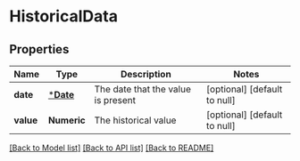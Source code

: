 # HistoricalData

## Properties
Name | Type | Description | Notes
------------ | ------------- | ------------- | -------------
**date** | [***Date**](Date.md) | The date that the value is present | [optional] [default to null]
**value** | **Numeric** | The historical value | [optional] [default to null]

[[Back to Model list]](../README.md#documentation-for-models) [[Back to API list]](../README.md#documentation-for-api-endpoints) [[Back to README]](../README.md)


